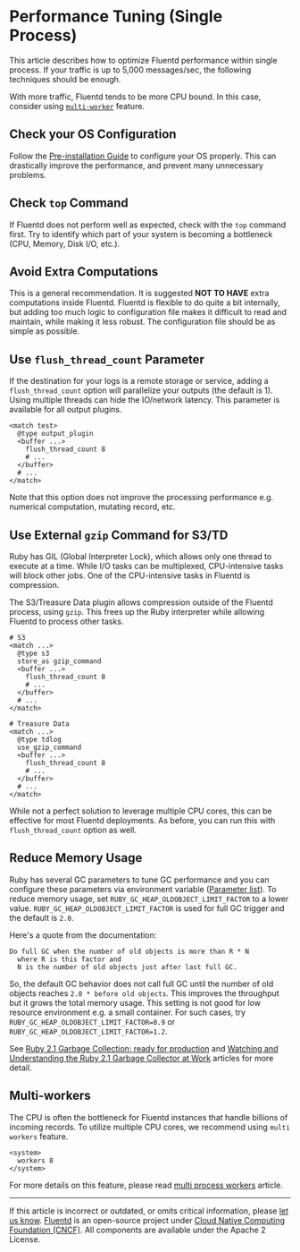 # Performance Tuning (Single Process)

This article describes how to optimize Fluentd performance within
single process. If your traffic is up to 5,000 messages/sec, the
following techniques should be enough.

With more traffic, Fluentd tends to be more CPU bound. In this case, consider
using [`multi-worker`](/deployment/multi-process-workers.md) feature.


## Check your OS Configuration

Follow the [Pre-installation Guide](/install/before-install.md) to configure
your OS properly. This can drastically improve the performance, and
prevent many unnecessary problems.


## Check `top` Command

If Fluentd does not perform well as expected, check with the `top` command
first. Try to identify which part of your system is becoming a bottleneck (CPU,
Memory, Disk I/O, etc.).


## Avoid Extra Computations

This is a general recommendation. It is suggested **NOT TO HAVE** extra
computations inside Fluentd. Fluentd is flexible to do quite a bit internally,
but adding too much logic to configuration file makes it difficult to read and
maintain, while making it less robust. The configuration file should be as
simple as possible.


## Use `flush_thread_count` Parameter

If the destination for your logs is a remote storage or service, adding
a `flush_thread_count` option will parallelize your outputs (the default
is 1). Using multiple threads can hide the IO/network latency. This
parameter is available for all output plugins.

```
<match test>
  @type output_plugin
  <buffer ...>
    flush_thread_count 8
    # ...
  </buffer>
  # ...
</match>
```

Note that this option does not improve the processing performance e.g. numerical
computation, mutating record, etc.


## Use External `gzip` Command for S3/TD

Ruby has GIL (Global Interpreter Lock), which allows only one thread to
execute at a time. While I/O tasks can be multiplexed, CPU-intensive
tasks will block other jobs. One of the CPU-intensive tasks in Fluentd
is compression.

The S3/Treasure Data plugin allows compression outside of the Fluentd
process, using `gzip`. This frees up the Ruby interpreter while allowing
Fluentd to process other tasks.

```
# S3
<match ...>
  @type s3
  store_as gzip_command
  <buffer ...>
    flush_thread_count 8
    # ...
  </buffer>
  # ...
</match>

# Treasure Data
<match ...>
  @type tdlog
  use_gzip_command
  <buffer ...>
    flush_thread_count 8
    # ...
  </buffer>
  # ...
</match>
```

While not a perfect solution to leverage multiple CPU cores, this can be
effective for most Fluentd deployments. As before, you can run this with
`flush_thread_count` option as well.


## Reduce Memory Usage

Ruby has several GC parameters to tune GC performance and you can
configure these parameters via environment variable ([Parameter list](https://github.com/ruby/ruby/blob/61701ae1675f790ee3f59207283642dbe64c2d37/gc.c#L7417)).
To reduce memory usage, set `RUBY_GC_HEAP_OLDOBJECT_LIMIT_FACTOR` to a
lower value. `RUBY_GC_HEAP_OLDOBJECT_LIMIT_FACTOR` is used for full GC
trigger and the default is `2.0`.

Here's a quote from the documentation:

```
Do full GC when the number of old objects is more than R * N
  where R is this factor and
  N is the number of old objects just after last full GC.
```

So, the default GC behavior does not call full GC until the number of old
objects reaches `2.0 * before old objects`. This improves the throughput
but it grows the total memory usage. This setting is not good for low
resource environment e.g. a small container. For such cases, try
`RUBY_GC_HEAP_OLDOBJECT_LIMIT_FACTOR=0.9` or
`RUBY_GC_HEAP_OLDOBJECT_LIMIT_FACTOR=1.2`.

See [Ruby 2.1 Garbage Collection: ready for production](https://samsaffron.com/archive/2014/04/08/ruby-2-1-garbage-collection-ready-for-production)
and [Watching and Understanding the Ruby 2.1 Garbage Collector at Work](https://thorstenball.com/blog/2014/03/12/watching-understanding-ruby-2.1-garbage-collector/)
articles for more detail.


## Multi-workers

The CPU is often the bottleneck for Fluentd instances that handle
billions of incoming records. To utilize multiple CPU cores, we
recommend using `multi workers` feature.

```
<system>
  workers 8
</system>
```

For more details on this feature, please read [multi process workers](/deployment/multi-process-workers.md) article.


------------------------------------------------------------------------

If this article is incorrect or outdated, or omits critical information, please
[let us know](https://github.com/fluent/fluentd-docs-gitbook/issues?state=open).
[Fluentd](http://www.fluentd.org/) is an open-source project under
[Cloud Native Computing Foundation (CNCF)](https://cncf.io/). All components are
available under the Apache 2 License.
